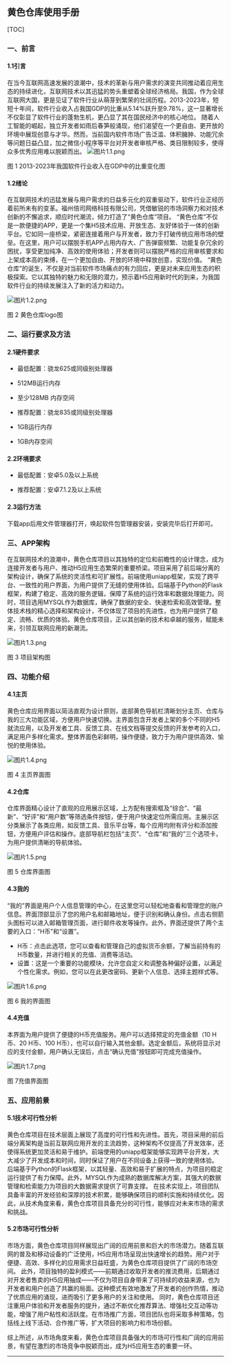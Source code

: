 ## 黄色仓库使用手册

[TOC]

### 一、前言

#### 1.1引言

在当今互联网高速发展的浪潮中，技术的革新与用户需求的演变共同推动着应用生态的持续进化，互联网技术以其迅猛的势头重塑着全球经济格局。我国，作为全球互联网大国，更是见证了软件行业从萌芽到繁荣的壮阔历程。2013-2023年，短短十年间，软件行业收入占我国GDP的比重从5.14%跃升至9.78%，这一显著增长不仅彰显了软件行业的蓬勃生机，更凸显了其在国民经济中的核心地位。
随着人工智能的崛起，独立开发者如雨后春笋般涌现，他们渴望在一个更自由、更开放的环境中展现创意与才华。然而，当前国内软件市场广告泛滥、体积臃肿、功能冗余等问题日益凸显，加之微信小程序等平台对开发者审核严格、类目限制较多，使得众多优秀应用难以脱颖而出。
![图片1.1.png](..\资料\手册图片\图片1.1.png)

图 1  2013-2023年我国软件行业收入在GDP中的比重变化图

#### 1.2绪论

在互联网技术的迅猛发展与用户需求的日益多元化的双重驱动下，软件行业正经历着前所未有的变革。福州倍司网络科技有限公司，凭借敏锐的市场洞察力和对技术创新的不懈追求，顺应时代潮流，倾力打造了“黄色仓库”项目。
“黄色仓库”不仅是一款便捷的APP，更是一个集H5技术应用、开放生态、友好体验于一体的创新平台。它如同一座桥梁，紧密连接着用户与开发者，致力于打破传统应用市场的壁垒。在这里，用户可以摆脱手机APP占用内存大、广告弹窗频繁、功能复杂冗余的困扰，享受更加纯净、高效的使用体验；开发者则可以摆脱严格的应用审核要求和上架成本高的束缚，在一个更加自由、开放的环境中释放创意，实现价值。
“黄色仓库”的诞生，不仅是对当前软件市场痛点的有力回应，更是对未来应用生态的积极探索。它以其独特的魅力和无限的潜力，预示着H5应用新时代的到来，为我国软件行业的持续发展注入了新的活力和动力。

![图片1.2.png](..\资料\手册图片\图片1.2.png)

图 2  黄色仓库logo图

### 二、运行要求及方法

#### 2.1硬件要求

- 最低配置：骁龙625或同级别处理器

- 512MB运行内存
- 至少128MB 内存空间
- 推荐配置：骁龙835或同级别处理器
- 1GB运行内存
- 1GB内存空间

#### 2.2环境要求

- 最低配置：安卓5.0及以上系统

- 推荐配置：安卓7.1.2及以上系统

#### 2.3运行方法

下载app后用文件管理器打开，唤起软件包管理器安装，安装完毕后打开即可。

### 三、APP架构

在互联网技术的浪潮中，黄色仓库项目以其独特的定位和前瞻性的设计理念，成为连接开发者与用户、推动H5应用生态繁荣的重要桥梁。项目采用了前后端分离的架构设计，确保了系统的灵活性和可扩展性。前端使用uniapp框架，实现了跨平台、一致性的用户界面，为用户提供了无缝的使用体验。后端基于Python的Flask框架，构建了稳定、高效的服务逻辑，保障了系统的运行效率和数据处理能力。同时，项目选用MYSQL作为数据库，确保了数据的安全、快速检索和高效管理。整体技术栈的精心选择和架构设计，不仅体现了项目的先进性，也为用户提供了稳定、流畅、优质的体验。黄色仓库项目，正以其创新的技术和卓越的服务，赋能未来，引领互联网应用的新潮流。

![图片1.3.png](..\资料\手册图片\图片1.3.png)

图 3 项目架构图

### 四、功能介绍

#### 4.1主页

黄色仓库应用界面以简洁直观为设计原则，底部黄色导航栏清晰划分主页、仓库与我的三大功能区域，方便用户快速切换。主界面包含开发者上架的多个不同的H5就流应用，以及开发者工具、反馈工具、在线文档等提交反馈的开发参考的入口，满足用户多样化需求。整体界面色彩鲜明，操作便捷，致力于为用户提供高效、愉悦的使用体验。

![图片1.4.png](..\资料\手册图片\图片1.4.png)

图 4 主页界面图

#### 4.2仓库

仓库界面精心设计了直观的应用展示区域，上方配有搜索框及“综合”、“最新”、“好评”和“用户数”等筛选条件按钮，便于用户快速定位所需应用。主展示区分类展示了各类应用，如反馈工具、音乐平台等，每个应用均附有评分和添加按钮，方便用户评估和操作。底部导航栏包括“主页”、“仓库”和“我的”三个选项卡，为用户提供清晰的导航体验。

![图片1.5.png](..\资料\手册图片\图片1.5.png)

图 5 仓库界面图

#### 4.3我的

“我的”界面是用户个人信息管理的中心，在这里您可以轻松地查看和管理您的账户信息。界面顶部显示了您的用户名和邮箱地址，便于识别和确认身份。点击右侧箭头图标可以进入邮箱管理页面，进行邮件收发等操作。此外，界面还提供了两个主要的入口：“H币”和“设置”。

- H币：点击此选项，您可以查看和管理自己的虚拟货币余额，了解当前持有的H币数量，并进行相关的充值、消费等活动。
- 设置：这是一个重要的功能模块，允许您自定义和调整各种偏好设置，以满足个性化需求。例如，您可以在此更改密码、更新个人信息、选择主题样式等。

![图片1.6.png](..\资料\手册图片\图片1.6.png)

图 6 我的界面图

#### 4.4充值

本界面为用户提供了便捷的H币充值服务。用户可以选择预定的充值金额（10 H币、20 H币、100 H币），也可以自行输入其他金额。选定金额后，系统将显示对应的支付金额，用户确认无误后，点击“确认充值”按钮即可完成充值操作。

![图片1.7.png](..\资料\手册图片\图片1.7.png)

图 7充值界面图

### 五、应用前景

#### 5.1技术可行性分析

黄色仓库项目在技术层面上展现了高度的可行性和先进性。首先，项目采用的前后端分离架构是当前互联网应用开发的主流趋势，这种架构不仅提高了开发效率，还使得系统更加灵活和易于维护。前端使用的uniapp框架能够实现跨平台开发，大大减少了开发成本和时间，同时保证了用户在不同设备上获得一致的使用体验。
后端基于Python的Flask框架，以其轻量、高效和易于扩展的特点，为项目的稳定运行提供了有力保障。此外，MYSQL作为成熟的数据库解决方案，其强大的数据管理和检索能力为项目的大数据需求提供了可靠支撑。
在技术实现上，项目团队具备丰富的开发经验和深厚的技术积累，能够确保项目的顺利实施和持续优化。因此，从技术角度来看，黄色仓库项目具备充分的可行性，能够应对未来市场的需求和挑战。

#### 5.2市场可行性分析

市场方面，黄色仓库项目同样展现出广阔的应用前景和巨大的市场潜力。随着互联网的普及和移动设备的广泛使用，H5应用市场呈现出快速增长的趋势。用户对于便捷、高效、多样化的应用需求日益旺盛，为黄色仓库项目提供了广阔的市场空间。
此外，项目独特的盈利模式——前期通过收取开发者的推流费用，后期通过对开发者售卖的H5应用抽成——不仅为项目自身带来了可持续的收益来源，也为开发者和用户创造了共赢的局面。这种模式有效地激发了开发者的创作热情，推动了优质应用的涌现，进而吸引了更多用户的关注和使用。
同时，黄色仓库项目还注重用户体验和开发者服务的提升，通过不断优化推荐算法、增强社交互动等功能，增强了用户粘性和活跃度。在市场推广方面，项目团队也将采取多种策略，包括线上线下活动、合作推广等，扩大项目的影响力和市场份额。

综上所述，从市场角度来看，黄色仓库项目具备强大的市场可行性和广阔的应用前景，有望在激烈的市场竞争中脱颖而出，成为H5应用生态的重要一环。

---
